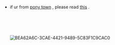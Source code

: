 - if ur from <a href="https://pony.town">pony town</a> , please read <a href="https://patreon.com/potatsu">this</a> .
<br></br>
<br></br>
<br></br>
![BEA62A6C-3CAE-4421-9489-5C83F1C9CAC0](https://user-images.githubusercontent.com/100438635/161421619-0c496153-b32b-4048-9e2a-4bb9001ba396.jpeg)
